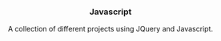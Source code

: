 <h3 align="center">Javascript</h3>

  <p align="center">
A collection of different projects using JQuery and Javascript.
  </p>
</div>
